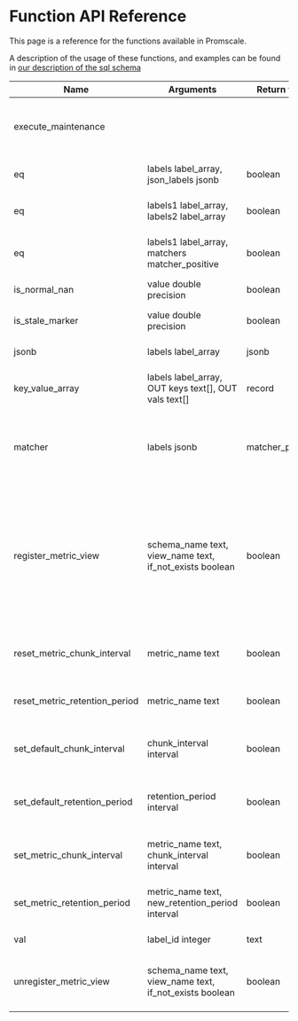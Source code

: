 # Function API Reference

This page is a reference for the functions available in Promscale.

A description of the usage of these functions, and examples can be found in
[our description of the sql schema](sql_schema.md)

<!--
SQL To generate

SELECT
  p.proname as "Name",
  pg_catalog.pg_get_function_arguments(p.oid) as "Argument data types",
  pg_catalog.pg_get_function_result(p.oid) as "Result data type",
  p.proname || ' ' || pg_catalog.obj_description(p.oid, 'pg_proc') || '.' as "Description"
FROM pg_catalog.pg_proc p
     LEFT JOIN pg_catalog.pg_namespace n ON n.oid = p.pronamespace
     LEFT JOIN pg_catalog.pg_language l ON l.oid = p.prolang
WHERE n.nspname OPERATOR(pg_catalog.~) '^(prom)$' COLLATE pg_catalog.default
ORDER BY 1, 2, 4;
-->

 Name | Arguments | Return type | Description
 --- | --- | --- | ---
 execute_maintenance           |                                                          |                  | Execute maintenance tasks like dropping data according to retention policy. This procedure should be run regularly in a cron job.
 eq                            | labels label_array, json_labels jsonb                    | boolean          | eq returns true if the labels and jsonb are equal, ignoring the metric name.
 eq                            | labels1 label_array, labels2 label_array                 | boolean          | eq returns true if two label arrays are equal, ignoring the metric name.
 eq                            | labels1 label_array, matchers matcher_positive           | boolean          | eq returns true if the label array and matchers are equal, there should not be a matcher for the metric name.
 is_normal_nan                 | value double precision                                   | boolean          | is_normal_nan returns true if the value is a NaN.
 is_stale_marker               | value double precision                                   | boolean          | is_stale_marker returns true if the value is a Prometheus stale marker.
 jsonb                         | labels label_array                                       | jsonb            | jsonb converts a labels array to a JSONB object.
 key_value_array               | labels label_array, OUT keys text[], OUT vals text[]     | record           | key_value_array converts a labels array to two arrays: one for keys and another for values.
 matcher                       | labels jsonb                                             | matcher_positive | matcher returns a matcher for the JSONB, __name__ is ignored. The matcher can be used to match against a label array using @> or ? operators.
 register_metric_view          | schema_name text, view_name text, if_not_exists boolean  | boolean          | Register metric view with Promscale. This will enable you to query the data with PromQL and set data retention policies through Promscale. Schema name and view name should be set to the desired schema and view you want to use. Note: underlying view needs to be based on an existing metric in Promscale (should use its table in the FROM clause). 
 reset_metric_chunk_interval   | metric_name text                                         | boolean          | reset_metric_chunk_interval resets the chunk interval for a specific metric to using the default.
 reset_metric_retention_period | metric_name text                                         | boolean          | reset_metric_retention_period resets the retention period for a specific metric to using the default.
 set_default_chunk_interval    | chunk_interval interval                                  | boolean          | set_default_chunk_interval set the chunk interval for any metrics (existing and new) without an explicit override.
 set_default_retention_period  | retention_period interval                                | boolean          | set_default_retention_period set the retention period for any metrics (existing and new) without an explicit override.
 set_metric_chunk_interval     | metric_name text, chunk_interval interval                | boolean          | set_metric_chunk_interval set a chunk interval for a specific metric (this overrides the default).
 set_metric_retention_period   | metric_name text, new_retention_period interval          | boolean          | set_metric_retention_period set a retention period for a specific metric (this overrides the default).
 val                           | label_id integer                                         | text             | val returns the label value from a label id.
 unregister_metric_view        | schema_name text, view_name text, if_not_exists boolean  | boolean          | Unregister metric view with Promscale. Schema name and view name should be set to the metric view already registered in Promscale. 

